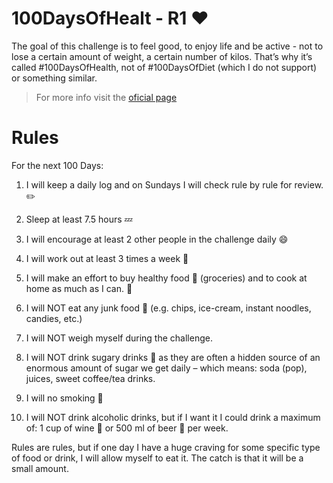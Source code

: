 # 100DaysOfHealt - R1 :heart:

The goal of this challenge is to feel good, to enjoy life and be active - not to lose a certain amount of weight, a certain number of kilos. That’s why it’s called #100DaysOfHealth, not of #100DaysOfDiet (which I do not support) or something similar.

 > For more info visit the [oficial page](https://www.100daysofx.com/where-x-is/health/)

# Rules
For the next 100 Days:

1. I will keep a daily log and on Sundays I will check rule by rule for review.  :pencil2:

2. Sleep at least 7.5 hours  :zzz:

3. I will encourage at least 2 other people in the challenge daily  :smile:

4. I will work out at least 3 times a week  :muscle:

5. I will make an effort to buy healthy food  :apple: (groceries) and to cook at home as much as I can. :fork_and_knife:

6. I will NOT eat any junk food :fries: (e.g. chips, ice-cream, instant noodles, candies, etc.)

7. I will NOT weigh myself during the challenge.

8. I will NOT drink sugary drinks  :candy: as they are often a hidden source of an enormous amount of sugar we get daily – which means: soda (pop), juices, sweet coffee/tea drinks.

9. I will no smoking :smoking:

10. I will NOT drink alcoholic drinks, but if I want it I could drink a maximum of: 1 cup of wine :wine_glass: or 500 ml of beer  :beer: per week.
    
Rules are rules, but if one day I have a huge craving for some specific type of food or drink, I will allow myself to eat it. The catch is that it will be a small amount.
